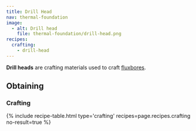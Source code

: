 ```yaml
---
title: Drill Head
nav: thermal-foundation
image:
  - alt: Drill head
    file: thermal-foundation/drill-head.png
recipes:
  crafting:
    - drill-head
---
```


**Drill heads** are crafting materials used to craft
[fluxbores](/docs/fluxbore/).


Obtaining
---------

### Crafting
{% include recipe-table.html type='crafting' recipes=page.recipes.crafting no-result=true %}
